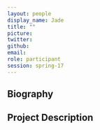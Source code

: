 ```yaml
---
layout: people
display_name: Jade
title: ""
picture:
twitter:
github:
email:
role: participant
session: spring-17
---
```

## Biography

## Project Description

